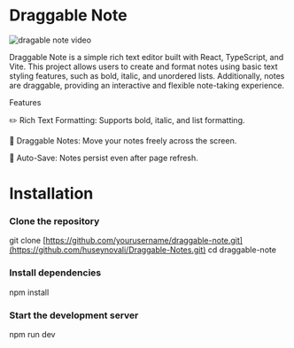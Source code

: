 # Draggable Note

![dragable note video](https://github.com/user-attachments/assets/29e154b5-fe27-4bc2-a255-9a00fcab3d52)

Draggable Note is a simple rich text editor built with React, TypeScript, and Vite. This project allows users to create and format notes using basic text styling features, such as bold, italic, and unordered lists. Additionally, notes are draggable, providing an interactive and flexible note-taking experience.

Features

✏️ Rich Text Formatting: Supports bold, italic, and list formatting.

📌 Draggable Notes: Move your notes freely across the screen.

💾 Auto-Save: Notes persist even after page refresh.

# Installation
  ### Clone the repository
  git clone [https://github.com/yourusername/draggable-note.git](https://github.com/huseynovali/Draggable-Notes.git)
  cd draggable-note

  ### Install dependencies
  npm install

  ### Start the development server
  npm run dev
